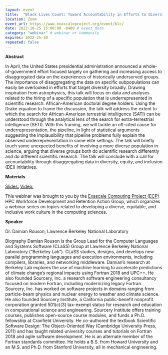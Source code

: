 ```yaml
---
layout: event
title:  "Black Lives Count: Toward Accountability in Efforts to Diversify Computing"
location: Zoom
event_url: https://www.exascaleproject.org/event/blc/
date: 2022-10-25 15:00:00 -0400 # event_date
category: "webinar" # webinar or community
expires: 2022-25-10
repeated: false
---
```


**Abstract**

In April, the United States presidential administration announced a whole-of-government effort focused 
largely on gathering and increasing access to disaggregated data on the experiences of historically 
underserved groups. The importance of disaggregating the data on specific subpopulations can easily 
be overlooked in efforts that target diversity broadly. Drawing inspiration from astrophysics, this talk 
will focus on data and analyses related to the hiring of a specific population that is underrepresented in 
scientific research: African-American doctoral degree holders. Using the Drake equation to frame the discussion, 
the talk will address the extent to which the search for African-American terrestrial intelligence (SATI) can be 
understood through the analytical lens of the search for extra-terrestrial intelligence (SETI). With this framing, 
we will tackle an oft-cited cause for underrepresentation, the pipeline, in light of statistical arguments suggesting 
the implausibility that pipeline problems fully explain the observed underrepresentation in some elite settings. 
The talk will briefly touch some unexpected benefits of involving a more diverse population in science, arguing that 
diverse groups both do scientific research differently and do different scientific research. The talk will conclude 
with a call for accountability through disaggregating data in diversity, equity, and inclusion (DEI) initiatives.

**Materials** 

[Slides:](https://www.exascaleproject.org/wp-content/uploads/2022/09/Black-Lives-Count.pdf)
[Video:]( https://youtu.be/TJgsPu7W8tI)


This webinar was brought to you by the
[Exascale Computing Project (ECP)](https://ideas-productivity.us16.list-manage.com/track/click?u=5438ff2caf2456f6ec49ebfbf&id=107f85ed45&e=190d9f9272) 
HPC Workforce Development and Retention Action Group, which organizes a webinar series on topics related to developing a diverse, equitable, and inclusive 
work culture in the computing sciences.

**Speaker**

Dr. Damian Rouson, Lawrence Berkeley National Laboratory

Biography
Damian Rouson is the Group Lead for the Computer Languages and Systems Software (CLaSS) Group at Lawrence Berkeley National 
Laboratory (“Berkeley Lab”). CLaSS studies, designs, and develops new parallel programming languages and execution environments, 
including compilers, libraries, and networking middleware. Damian’s research at Berkeley Lab explores the use of machine learning to 
accelerate predictions of climate change’s regional impacts using Fortran 2018 and UPC++. He also founded Sourcery, Inc. a research 
software engineering consultancy focused on modern Fortran, including modernizing legacy Fortran. Sourcery, Inc. has worked on software 
projects in domains ranging from particle-beam physics and nuclear energy to weather and climate science. He also founded Sourcery Institute, 
a California public-benefit nonprofit corporation granted 501(c)(3) tax-exempt status for research and education in computational science 
and engineering. Sourcery Institute offers training courses, publishes open-source course modules, and funds a Ph.D. fellowship at Cranfield 
University. He co-authored the textbook Scientific Software Design: The Object-Oriented Way (Cambridge University Press, 2011) and has taught 
related university courses and tutorials on Fortran 2018 and agile software development. He is an alternate member of the Fortran standards 
committee. He holds a B.S. from Howard University and an M.S. and Ph.D. from Stanford University, all in mechanical engineering.


